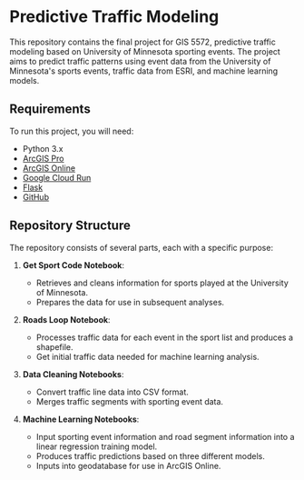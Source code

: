 # Predictive Traffic Modeling

This repository contains the final project for GIS 5572, predictive traffic modeling based on University of Minnesota sporting events. The project aims to predict traffic patterns using event data from the University of Minnesota's sports events, traffic data from ESRI, and machine learning models.

## Requirements

To run this project, you will need:

- Python 3.x
- [ArcGIS Pro](https://www.esri.com/en-us/arcgis/products/arcgis-pro/overview)
- [ArcGIS Online](https://www.esri.com/en-us/arcgis/products/arcgis-online/overview)
- [Google Cloud Run](https://cloud.google.com/run/)
- [Flask](https://flask.palletsprojects.com/)
- [GitHub](https://github.com/)

## Repository Structure

The repository consists of several parts, each with a specific purpose:

1. **Get Sport Code Notebook**: 
    - Retrieves and cleans information for sports played at the University of Minnesota.
    - Prepares the data for use in subsequent analyses.

2. **Roads Loop Notebook**:
    - Processes traffic data for each event in the  sport list and produces a shapefile.
    - Get initial traffic data needed for machine learning analysis.

3. **Data Cleaning Notebooks**:
    - Convert traffic line data into CSV format.
    - Merges traffic segments with sporting event data. 

4. **Machine Learning Notebooks**:
    - Input sporting event information and road segment information into a linear regression training model.
    - Produces traffic predictions based on three different models.
    - Inputs into geodatabase for use in ArcGIS Online. 
